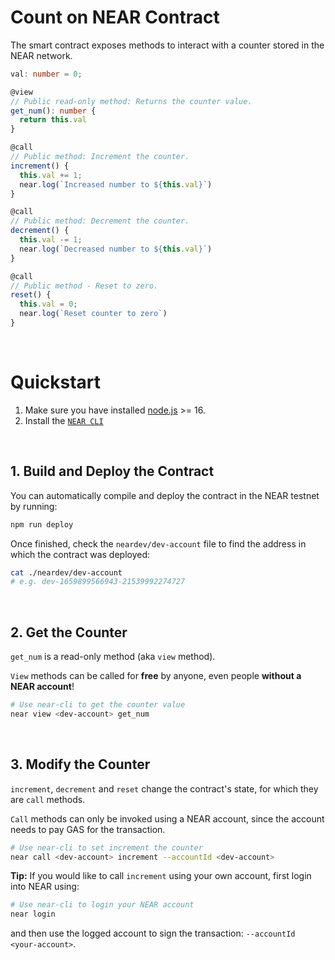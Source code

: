 # Count on NEAR Contract

The smart contract exposes methods to interact with a counter stored in the NEAR network.

```ts
val: number = 0;

@view
// Public read-only method: Returns the counter value.
get_num(): number {
  return this.val
}

@call
// Public method: Increment the counter.
increment() {
  this.val += 1;
  near.log(`Increased number to ${this.val}`)
}

@call
// Public method: Decrement the counter.
decrement() {
  this.val -= 1;
  near.log(`Decreased number to ${this.val}`)
}

@call
// Public method - Reset to zero.
reset() {
  this.val = 0;
  near.log(`Reset counter to zero`)
}
```

<br />

# Quickstart

1. Make sure you have installed [node.js](https://nodejs.org/en/download/package-manager/) >= 16.
2. Install the [`NEAR CLI`](https://github.com/near/near-cli#setup)

<br />

## 1. Build and Deploy the Contract
You can automatically compile and deploy the contract in the NEAR testnet by running:

```bash
npm run deploy
```

Once finished, check the `neardev/dev-account` file to find the address in which the contract was deployed:

```bash
cat ./neardev/dev-account
# e.g. dev-1659899566943-21539992274727
```

<br />

## 2. Get the Counter

`get_num` is a read-only method (aka `view` method).

`View` methods can be called for **free** by anyone, even people **without a NEAR account**!

```bash
# Use near-cli to get the counter value
near view <dev-account> get_num
```

<br />

## 3. Modify the Counter
`increment`, `decrement` and `reset` change the contract's state, for which they are `call` methods.

`Call` methods can only be invoked using a NEAR account, since the account needs to pay GAS for the transaction.

```bash
# Use near-cli to set increment the counter
near call <dev-account> increment --accountId <dev-account>
```

**Tip:** If you would like to call `increment` using your own account, first login into NEAR using:

```bash
# Use near-cli to login your NEAR account
near login
```

and then use the logged account to sign the transaction: `--accountId <your-account>`.